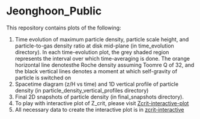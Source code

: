 # Jeonghoon_Public
This repository contains plots of the following: 
1. Time evolution of maximum particle density, particle scale height, and particle-to-gas density ratio at disk mid-plane  (in time_evolution directory). In each time-evolution plot, the grey shaded region represents the interval over which time-averaging is done. The orange horizontal line denotesthe Roche density assuming Toomre Q of 32, and the black vertical lines denotes a moment at which self-gravity of particle is switched on
2. Spacetime diagram (z/H vs time) and 1D vertical profile of particle density (in particle_density_vertical_profiles directory)
3. Final 2D snapshots of particle density (in final_snapshots directory). 
4. To play with interactive plot of Z_crit, please visit  [Zcrit-interactive-plot](https://turb-si-interactive-zcrit-plot-vykz33h7mq-uc.a.run.app/)
5. All necessary data to create the interactive plot is in [zcrit-interactive](https://github.com/simon-research-group/Jeonghoon_Public/tree/main/zcrit-interactive)
